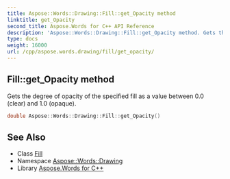 ```yaml
---
title: Aspose::Words::Drawing::Fill::get_Opacity method
linktitle: get_Opacity
second_title: Aspose.Words for C++ API Reference
description: 'Aspose::Words::Drawing::Fill::get_Opacity method. Gets the degree of opacity of the specified fill as a value between 0.0 (clear) and 1.0 (opaque) in C++.'
type: docs
weight: 16000
url: /cpp/aspose.words.drawing/fill/get_opacity/
---
```

## Fill::get_Opacity method


Gets the degree of opacity of the specified fill as a value between 0.0 (clear) and 1.0 (opaque).

```cpp
double Aspose::Words::Drawing::Fill::get_Opacity()
```

## See Also

* Class [Fill](../)
* Namespace [Aspose::Words::Drawing](../../)
* Library [Aspose.Words for C++](../../../)
